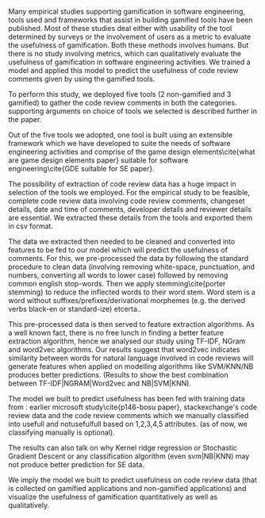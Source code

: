 Many empirical studies supporting gamification in software engineering, tools used and frameworks that assist in building gamified tools have been published. Most of these studies deal either with usability of the tool determined by surveys or the involvement of users as a metric to evaluate the usefulness of gamification. Both these methods involves humans. But there is no study involving metrics, which can qualitatively evaluate the usefulness of gamification in software engineering activities. We trained a model and applied this model to predict the usefulness of code review comments given by using the gamified tools.

To perform this study, we deployed five tools (2 non-gamified and 3 gamified) to gather the code review comments in both the categories. supporting arguments on choice of tools we selected is described further in the paper.

Out of the five tools we adopted, one tool is built using an extensible framework which we have developed to suite the needs of software engineering activities and comprise of the game design elements\cite{what are game design elements paper} suitable for software engineering\cite{GDE suitable for SE paper}.

The possibility of extraction of code review data has a huge impact in selection of the tools we employed. For the empirical study to be feasible, complete code review data involving code review comments, changeset details, date and time of comments, developer details and reviewer details are essential. We extracted these details from the tools and exported them in csv format.

The data we extracted then needed to be cleaned and converted into features to be fed to our model which will predict the usefulness of comments. For this, we pre-processed the data by following the standard procedure to clean data (involving removing white-space, punctuation, and numbers, converting
all words to lower case) followed by removing common english stop-words. Then we apply stemming\cite{porter stemming} to reduce the inflected words to their word stem. Word stem is a word without suffixes/prefixes/derivational morphemes (e.g. the derived verbs black-en or standard-ize) etcerta..

This pre-processed data is then served to feature extraction algorithms. As a well known fact, there is no free lunch in finding a better feature extraction algorithm, hence we analysed our study using  TF-IDF, NGram and word2vec algorithms. Our results suggest that word2vec indicates similarity between words for natural language involved in code reviews will generate features when applied on modelling algorithms like SVM/KNN/NB produces better predictions. (Results to show the best combination between TF-IDF|NGRAM|Word2vec and NB|SVM|KNN).

The model we built to predict usefulness has been fed with training data from : earlier microsoft study\cite{p146-bosu paper}, stackexchange's code review data and the code review comments which we manually classified into usefull and notusefulfull based on 1,2,3,4,5 attributes. (as of now, we classifying manually is optional).

The results can also talk on why Kernel ridge regression or Stochastic Gradient Descent or any classification algorithm (even svm|NB|KNN) may not produce better prediction for SE data.

We imply the model we built to predict usefulness on code review data (that is collected on gamified applications and non-gamified applications) and visualize the usefulness of gamification quantitatively as well as qualitatively.

